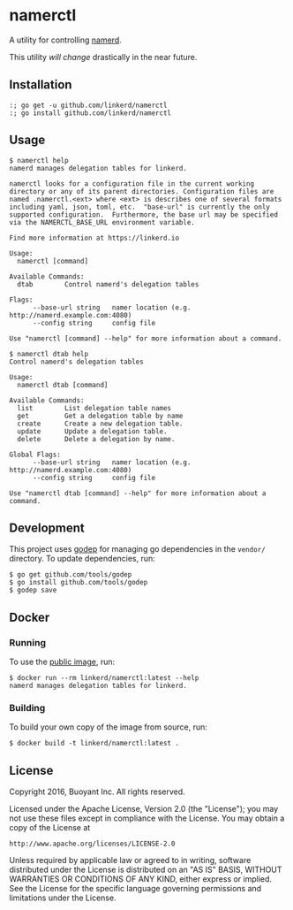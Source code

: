 # namerctl #

A utility for controlling [namerd](https://github.com/linkerd/linkerd/tree/master/namerd).

This utility _will change_ drastically in the near future.

## Installation ##

```
:; go get -u github.com/linkerd/namerctl
:; go install github.com/linkerd/namerctl
```

## Usage ##

```
$ namerctl help
namerd manages delegation tables for linkerd.

namerctl looks for a configuration file in the current working
directory or any of its parent directories. Configuration files are
named .namerctl.<ext> where <ext> is describes one of several formats
including yaml, json, toml, etc.  "base-url" is currently the only
supported configuration.  Furthermore, the base url may be specified
via the NAMERCTL_BASE_URL environment variable.

Find more information at https://linkerd.io

Usage:
  namerctl [command]

Available Commands:
  dtab        Control namerd's delegation tables

Flags:
      --base-url string   namer location (e.g. http://namerd.example.com:4080)
      --config string     config file

Use "namerctl [command] --help" for more information about a command.
```
```
$ namerctl dtab help
Control namerd's delegation tables

Usage:
  namerctl dtab [command]

Available Commands:
  list        List delegation table names
  get         Get a delegation table by name
  create      Create a new delegation table.
  update      Update a delegation table.
  delete      Delete a delegation by name.

Global Flags:
      --base-url string   namer location (e.g. http://namerd.example.com:4080)
      --config string     config file

Use "namerctl dtab [command] --help" for more information about a command.
```

## Development ##

This project uses [godep](https://github.com/tools/godep) for managing go
dependencies in the `vendor/` directory. To update dependencies, run:

```
$ go get github.com/tools/godep
$ go install github.com/tools/godep
$ godep save
```

## Docker ##

### Running ###

To use the [public image](https://hub.docker.com/r/linkerd/namerctl/), run:

```
$ docker run --rm linkerd/namerctl:latest --help
namerd manages delegation tables for linkerd.
```

### Building ###

To build your own copy of the image from source, run:

```
$ docker build -t linkerd/namerctl:latest .
```

## License ##

Copyright 2016, Buoyant Inc. All rights reserved.

Licensed under the Apache License, Version 2.0 (the "License"); you may not use
these files except in compliance with the License. You may obtain a copy of the
License at

    http://www.apache.org/licenses/LICENSE-2.0

Unless required by applicable law or agreed to in writing, software distributed
under the License is distributed on an "AS IS" BASIS, WITHOUT WARRANTIES OR
CONDITIONS OF ANY KIND, either express or implied. See the License for the
specific language governing permissions and limitations under the License.
